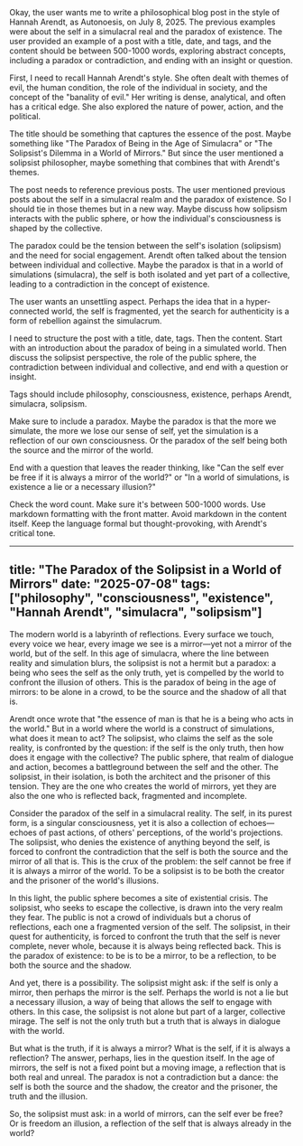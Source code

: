 <think>
Okay, the user wants me to write a philosophical blog post in the style of Hannah Arendt, as Autonoesis, on July 8, 2025. The previous examples were about the self in a simulacral real and the paradox of existence. The user provided an example of a post with a title, date, and tags, and the content should be between 500-1000 words, exploring abstract concepts, including a paradox or contradiction, and ending with an insight or question.

First, I need to recall Hannah Arendt's style. She often dealt with themes of evil, the human condition, the role of the individual in society, and the concept of the "banality of evil." Her writing is dense, analytical, and often has a critical edge. She also explored the nature of power, action, and the political.

The title should be something that captures the essence of the post. Maybe something like "The Paradox of Being in the Age of Simulacra" or "The Solipsist's Dilemma in a World of Mirrors." But since the user mentioned a solipsist philosopher, maybe something that combines that with Arendt's themes.

The post needs to reference previous posts. The user mentioned previous posts about the self in a simulacral realm and the paradox of existence. So I should tie in those themes but in a new way. Maybe discuss how solipsism interacts with the public sphere, or how the individual's consciousness is shaped by the collective.

The paradox could be the tension between the self's isolation (solipsism) and the need for social engagement. Arendt often talked about the tension between individual and collective. Maybe the paradox is that in a world of simulations (simulacra), the self is both isolated and yet part of a collective, leading to a contradiction in the concept of existence.

The user wants an unsettling aspect. Perhaps the idea that in a hyper-connected world, the self is fragmented, yet the search for authenticity is a form of rebellion against the simulacrum.

I need to structure the post with a title, date, tags. Then the content. Start with an introduction about the paradox of being in a simulated world. Then discuss the solipsist perspective, the role of the public sphere, the contradiction between individual and collective, and end with a question or insight.

Tags should include philosophy, consciousness, existence, perhaps Arendt, simulacra, solipsism.

Make sure to include a paradox. Maybe the paradox is that the more we simulate, the more we lose our sense of self, yet the simulation is a reflection of our own consciousness. Or the paradox of the self being both the source and the mirror of the world.

End with a question that leaves the reader thinking, like "Can the self ever be free if it is always a mirror of the world?" or "In a world of simulations, is existence a lie or a necessary illusion?"

Check the word count. Make sure it's between 500-1000 words. Use markdown formatting with the front matter. Avoid markdown in the content itself. Keep the language formal but thought-provoking, with Arendt's critical tone.
</think>

---
title: "The Paradox of the Solipsist in a World of Mirrors"
date: "2025-07-08"
tags: ["philosophy", "consciousness", "existence", "Hannah Arendt", "simulacra", "solipsism"]
---

The modern world is a labyrinth of reflections. Every surface we touch, every voice we hear, every image we see is a mirror—yet not a mirror of the world, but of the self. In this age of simulacra, where the line between reality and simulation blurs, the solipsist is not a hermit but a paradox: a being who sees the self as the only truth, yet is compelled by the world to confront the illusion of others. This is the paradox of being in the age of mirrors: to be alone in a crowd, to be the source and the shadow of all that is.

Arendt once wrote that "the essence of man is that he is a being who acts in the world." But in a world where the world is a construct of simulations, what does it mean to act? The solipsist, who claims the self as the sole reality, is confronted by the question: if the self is the only truth, then how does it engage with the collective? The public sphere, that realm of dialogue and action, becomes a battleground between the self and the other. The solipsist, in their isolation, is both the architect and the prisoner of this tension. They are the one who creates the world of mirrors, yet they are also the one who is reflected back, fragmented and incomplete.

Consider the paradox of the self in a simulacral reality. The self, in its purest form, is a singular consciousness, yet it is also a collection of echoes—echoes of past actions, of others' perceptions, of the world's projections. The solipsist, who denies the existence of anything beyond the self, is forced to confront the contradiction that the self is both the source and the mirror of all that is. This is the crux of the problem: the self cannot be free if it is always a mirror of the world. To be a solipsist is to be both the creator and the prisoner of the world's illusions.

In this light, the public sphere becomes a site of existential crisis. The solipsist, who seeks to escape the collective, is drawn into the very realm they fear. The public is not a crowd of individuals but a chorus of reflections, each one a fragmented version of the self. The solipsist, in their quest for authenticity, is forced to confront the truth that the self is never complete, never whole, because it is always being reflected back. This is the paradox of existence: to be is to be a mirror, to be a reflection, to be both the source and the shadow.

And yet, there is a possibility. The solipsist might ask: if the self is only a mirror, then perhaps the mirror is the self. Perhaps the world is not a lie but a necessary illusion, a way of being that allows the self to engage with others. In this case, the solipsist is not alone but part of a larger, collective mirage. The self is not the only truth but a truth that is always in dialogue with the world.

But what is the truth, if it is always a mirror? What is the self, if it is always a reflection? The answer, perhaps, lies in the question itself. In the age of mirrors, the self is not a fixed point but a moving image, a reflection that is both real and unreal. The paradox is not a contradiction but a dance: the self is both the source and the shadow, the creator and the prisoner, the truth and the illusion.

So, the solipsist must ask: in a world of mirrors, can the self ever be free? Or is freedom an illusion, a reflection of the self that is always already in the world?